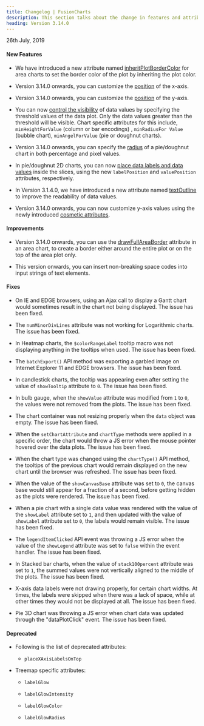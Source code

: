 ```yaml
---
title: Changelog | FusionCharts
description: This section talks about the change in features and attributes with latest released version.
heading: Version 3.14.0
---
```


<p class="release-date">26th July, 2019</p>

<h4>New Features</h4>

* We have introduced a new attribute named [inheritPlotBorderColor](/chart-guide/chart-configurations/data-plot#inherit-plot-border-color-of-an-area-chart) for area charts to set the border color of the plot by inheriting the plot color.

* Version 3.14.0 onwards, you can customize the [position](/chart-guide/chart-configurations/axes#x-axis-position) of the x-axis.

* Version 3.14.0 onwards, you can customize the [position](/chart-guide/chart-configurations/axes#y-axis-position) of the y-axis.

* You can now [control the visibility](/chart-guide/chart-configurations/data-values#control-the-visibility-of-data-values) of data values by specifying the threshold values of the data plot. Only the data values greater than the threshold will be visible. Chart specific attributes for this include, `minHeightForValue` (column or bar encodings) , `minRadiusFor Value` (bubble chart), `minAngelForValue` (pie or doughnut charts).

* Version 3.14.0 onwards, you can specify the [radius](/chart-guide/standard-charts/pie-and-doughnut-charts#set-the-radius-as-a-percent-value) of a pie/doughnut chart in both percentage and pixel values.

* In pie/doughnut 2D charts, you can now [place data labels and data values](/chart-guide/standard-charts/pie-and-doughnut-charts#place-values-inside-the-pie-doughnut-chart) inside the slices, using the new `labelPosition` and `valuePosition` attributes, respectively.

* In Version 3.1.4.0, we have introduced a new attribute named [textOutline](/upgrading/whats-new#improve-the-readability-of-data-values) to improve the readability of data values.

* Version 3.14.0 onwards, you can now customize y-axis values using the newly introduced [cosmetic attributes](/chart-guide/chart-configurations/axes#configure-the-border-properties-of-y-axis-names).

<h4>Improvements</h4>

* Version 3.14.0 onwards, you can use the [drawFullAreaBorder](/chart-guide/chart-configurations/data-plot#top-plot-border-of-an-area-chart) attribute in an area chart, to create a border either around the entire plot or on the top of the area plot only.

* This version onwards, you can insert non-breaking space codes into input strings of text elements.

<h4>Fixes</h4>

* On IE and EDGE browsers, using an Ajax call to display a Gantt chart would sometimes result in the chart not being displayed. The issue has been fixed.

* The `numMinorDivLines` attribute was not working for Logarithmic charts. The issue has been fixed.

* In Heatmap charts, the `$colorRangeLabel` tooltip macro was not displaying anything in the tooltips when used. The issue has been fixed.

* The `batchExport()` API method was exporting a garbled image on Internet Explorer 11 and EDGE browsers. The issue has been fixed.

* In candlestick charts, the tooltip was appearing even after setting the value of `showTooltip` attribute to `0`. The issue has been fixed.

* In bulb gauge, when the `showValue` attribute was modified from `1` to `0`, the values were not removed from the plots. The issue has been fixed.

* The chart container was not resizing properly when the `data` object was empty. The issue has been fixed.

* When the `setChartAttribute` and `chartType` methods were applied in a specific order, the chart would throw a JS error when the mouse pointer hovered over the data plots. The issue has been fixed.

*  When the chart type was changed using the `chartType()` API method, the tooltips of the previous chart would remain displayed on the new chart until the browser was refreshed. The issue has been fixed. 

* When the value of the `showCanvasBase` attribute was set to `0`, the canvas base would still appear for a fraction of a second, before getting hidden as the plots were rendered. The issue has been fixed.

* When a pie chart with a single data value was rendered with the value of the `showLabel` attribute set to `1`, and then updated with the value of `showLabel` attribute set to `0`, the labels would remain visible. The issue has been fixed.

* The `legendItemClicked` API event was throwing a JS error when the value of the `showLegend` attribute was set to `false` within the event handler. The issue has been fixed.

* In Stacked bar charts, when the value of `stack100percent` attribute was set to `1`, the summed values were not vertically aligned to the middle of the plots. The issue has been fixed.

* X-axis data labels were not drawing properly, for certain chart widths. At times, the labels were skipped when there was a lack of space, while at other times they would not be displayed at all. The issue has been fixed.

* Pie 3D chart was throwing a JS error when chart data was updated through the "dataPlotClick" event. The issue has been fixed.

<h4>Deprecated</h4>

- Following is the list of deprecated attributes:

  - `placeXAxisLabelsOnTop`

- Treemap specific attributes:

  - `labelGlow`

  - `labelGlowIntensity`

  - `labelGlowColor`

  - `labelGlowRadius`